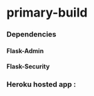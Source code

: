 # primary-build

### Dependencies

#### Flask-Admin
#### Flask-Security

### Heroku hosted app : <a href="https://srs-oman.herokuapp.com/"></a>
